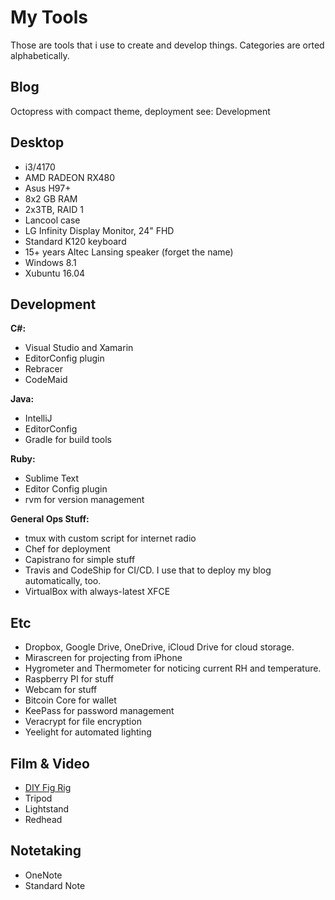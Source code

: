 # My Tools

Those are tools that i use to create and develop things. Categories are orted alphabetically.

## Blog

Octopress with compact theme, deployment see: Development

## Desktop

- i3/4170
- AMD RADEON RX480
- Asus H97+
- 8x2 GB RAM
- 2x3TB, RAID 1
- Lancool case
- LG Infinity Display Monitor, 24" FHD
- Standard K120 keyboard
- 15+ years Altec Lansing speaker (forget the name)
- Windows 8.1
- Xubuntu 16.04

## Development

**C#:**

- Visual Studio and Xamarin
- EditorConfig plugin
- Rebracer
- CodeMaid

**Java:**

- IntelliJ
- EditorConfig
- Gradle for build tools

**Ruby:**

- Sublime Text
- Editor Config plugin
- rvm for version management

**General Ops Stuff:**

- tmux with custom script for internet radio
- Chef for deployment
- Capistrano for simple stuff
- Travis and CodeShip for CI/CD. I use that to deploy my blog automatically, too.
- VirtualBox with always-latest XFCE

## Etc

- Dropbox, Google Drive, OneDrive, iCloud Drive for cloud storage.
- Mirascreen for projecting from iPhone
- Hygrometer and Thermometer for noticing current RH and temperature.
- Raspberry PI for stuff
- Webcam for stuff
- Bitcoin Core for wallet
- KeePass for password management
- Veracrypt for file encryption
- Yeelight for automated lighting

## Film & Video

- [DIY Fig Rig](https://www.youtube.com/watch?v=qT72hoYxESI&t=189s)
- Tripod
- Lightstand
- Redhead

## Notetaking

- OneNote
- Standard Note
